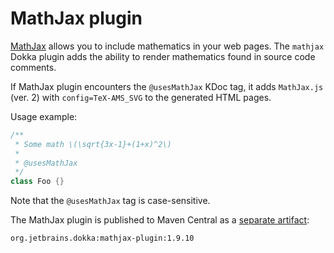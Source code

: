 # MathJax plugin

[MathJax](https://docs.mathjax.org/) allows you to include mathematics in your web pages. The `mathjax` Dokka plugin
adds the ability to render mathematics found in source code comments.

If MathJax plugin encounters the `@usesMathJax` KDoc tag, it adds `MathJax.js` (ver. 2) with `config=TeX-AMS_SVG`
to the generated HTML pages.

Usage example:

```kotlin
/**
 * Some math \(\sqrt{3x-1}+(1+x)^2\)
 * 
 * @usesMathJax
 */
class Foo {}
```

Note that the `@usesMathJax` tag is case-sensitive.

The MathJax plugin is published to Maven Central as a
[separate artifact](https://mvnrepository.com/artifact/org.jetbrains.dokka/mathjax-plugin):

```text
org.jetbrains.dokka:mathjax-plugin:1.9.10
```
